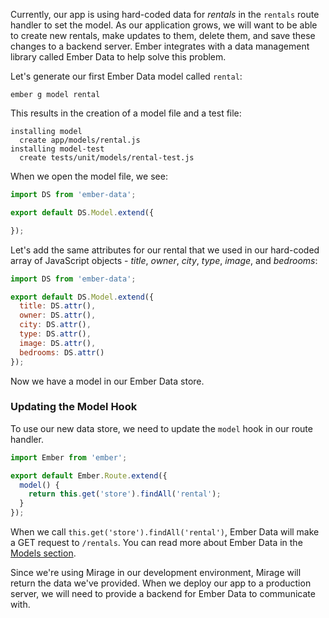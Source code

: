Currently, our app is using hard-coded data for _rentals_ in the `rentals` route handler to set the model.
As our application grows, we will want to be able to create new rentals,
make updates to them, delete them, and save these changes to a backend server.
Ember integrates with a data management library called Ember Data to help solve this problem.

Let's generate our first Ember Data model called `rental`:

```shell
ember g model rental
```

This results in the creation of a model file and a test file:

```shell
installing model
  create app/models/rental.js
installing model-test
  create tests/unit/models/rental-test.js
```

When we open the model file, we see:

```javascript {data-filename=app/models/rental.js}
import DS from 'ember-data';

export default DS.Model.extend({

});
```

Let's add the same attributes for our rental that we used in our hard-coded array of JavaScript objects -
_title_, _owner_, _city_, _type_, _image_, and _bedrooms_:

```javascript {data-filename=app/models/rental.js}
import DS from 'ember-data';

export default DS.Model.extend({
  title: DS.attr(),
  owner: DS.attr(),
  city: DS.attr(),
  type: DS.attr(),
  image: DS.attr(),
  bedrooms: DS.attr()
});
```

Now we have a model in our Ember Data store.

### Updating the Model Hook

To use our new data store, we need to update the `model` hook in our route handler.

```javascript {data-filename=app/routes/rentals.js}
import Ember from 'ember';

export default Ember.Route.extend({
  model() {
    return this.get('store').findAll('rental');
  }
});
```

When we call `this.get('store').findAll('rental')`, Ember Data will make a GET request to `/rentals`.
You can read more about Ember Data in the [Models section](../models/).

Since we're using Mirage in our development environment, Mirage will return the data we've provided.
When we deploy our app to a production server, we will need to provide a backend for Ember Data to communicate with.
